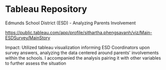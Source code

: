 # Tableau Repository

Edmunds School District (ESD) - Analyzing Parents Involvement

https://public.tableau.com/app/profile/sithartha.phengsavanh/viz/Main-ESDSurvey/MainStory

Impact: Utilized tableau visualization informing ESD Coordinators upon survey answers, analyzing the data centered around parents' involvements within the schools. I accompanied the analysis pairing it with other variables to further assess the situation 
